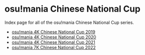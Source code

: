# osu!mania Chinese National Cup

Index page for all of the osu!mania Chinese National Cup series.

- [osu!mania 4K Chinese National Cup 2019](2019)
- [osu!mania 4K Chinese National Cup 2020](2020)
- [osu!mania 4K Chinese National Cup 2021](2021)
- [osu!mania 7K Chinese National Cup 2022](7K2022)
